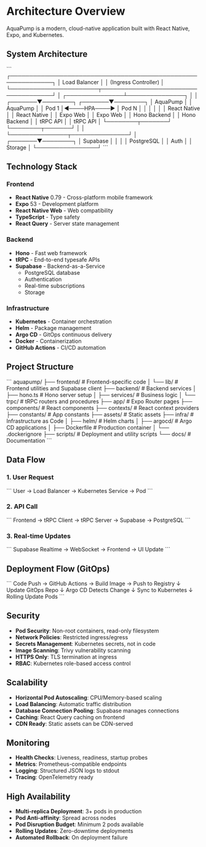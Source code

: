 # Architecture Overview

AquaPump is a modern, cloud-native application built with React Native, Expo, and Kubernetes.

## System Architecture

\`\`\`
┌─────────────────────────────────────────────────────────────┐
│                        Load Balancer                         │
│                    (Ingress Controller)                      │
└───────────────────────┬─────────────────────────────────────┘
                        │
        ┌───────────────┴───────────────┐
        │                               │
┌───────▼────────┐              ┌───────▼────────┐
│   AquaPump     │              │   AquaPump     │
│   Pod 1        │◄────HPA────► │   Pod N        │
│                │              │                │
│  React Native  │              │  React Native  │
│  Expo Web      │              │  Expo Web      │
│  Hono Backend  │              │  Hono Backend  │
│  tRPC API      │              │  tRPC API      │
└────────┬───────┘              └────────┬───────┘
         │                               │
         └───────────────┬───────────────┘
                         │
                 ┌───────▼────────┐
                 │   Supabase     │
                 │                │
                 │  PostgreSQL    │
                 │  Auth          │
                 │  Storage       │
                 └────────────────┘
\`\`\`

## Technology Stack

### Frontend
- **React Native** 0.79 - Cross-platform mobile framework
- **Expo** 53 - Development platform
- **React Native Web** - Web compatibility
- **TypeScript** - Type safety
- **React Query** - Server state management

### Backend
- **Hono** - Fast web framework
- **tRPC** - End-to-end typesafe APIs
- **Supabase** - Backend-as-a-Service
  - PostgreSQL database
  - Authentication
  - Real-time subscriptions
  - Storage

### Infrastructure
- **Kubernetes** - Container orchestration
- **Helm** - Package management
- **Argo CD** - GitOps continuous delivery
- **Docker** - Containerization
- **GitHub Actions** - CI/CD automation

## Project Structure

\`\`\`
aquapump/
├── frontend/           # Frontend-specific code
│   └── lib/           # Frontend utilities and Supabase client
├── backend/           # Backend services
│   ├── hono.ts       # Hono server setup
│   ├── services/     # Business logic
│   └── trpc/         # tRPC routers and procedures
├── app/              # Expo Router pages
├── components/       # React components
├── contexts/         # React context providers
├── constants/        # App constants
├── assets/          # Static assets
├── infra/           # Infrastructure as Code
│   ├── helm/        # Helm charts
│   ├── argocd/      # Argo CD applications
│   ├── Dockerfile   # Production container
│   └── .dockerignore
├── scripts/         # Deployment and utility scripts
└── docs/           # Documentation
\`\`\`

## Data Flow

### 1. User Request
\`\`\`
User → Load Balancer → Kubernetes Service → Pod
\`\`\`

### 2. API Call
\`\`\`
Frontend → tRPC Client → tRPC Server → Supabase → PostgreSQL
\`\`\`

### 3. Real-time Updates
\`\`\`
Supabase Realtime → WebSocket → Frontend → UI Update
\`\`\`

## Deployment Flow (GitOps)

\`\`\`
Code Push → GitHub Actions → Build Image → Push to Registry
                ↓
         Update GitOps Repo
                ↓
         Argo CD Detects Change
                ↓
         Sync to Kubernetes
                ↓
         Rolling Update Pods
\`\`\`

## Security

- **Pod Security**: Non-root containers, read-only filesystem
- **Network Policies**: Restricted ingress/egress
- **Secrets Management**: Kubernetes secrets, not in code
- **Image Scanning**: Trivy vulnerability scanning
- **HTTPS Only**: TLS termination at ingress
- **RBAC**: Kubernetes role-based access control

## Scalability

- **Horizontal Pod Autoscaling**: CPU/Memory-based scaling
- **Load Balancing**: Automatic traffic distribution
- **Database Connection Pooling**: Supabase manages connections
- **Caching**: React Query caching on frontend
- **CDN Ready**: Static assets can be CDN-served

## Monitoring

- **Health Checks**: Liveness, readiness, startup probes
- **Metrics**: Prometheus-compatible endpoints
- **Logging**: Structured JSON logs to stdout
- **Tracing**: OpenTelemetry ready

## High Availability

- **Multi-replica Deployment**: 3+ pods in production
- **Pod Anti-affinity**: Spread across nodes
- **Pod Disruption Budget**: Minimum 2 pods available
- **Rolling Updates**: Zero-downtime deployments
- **Automated Rollback**: On deployment failure

